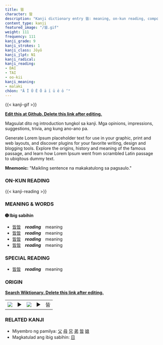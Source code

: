 ```yaml
---
title: 皆
character: 皆
description: "Kanji dictionary entry 皆: meaning, on-kun reading, compounds, origin, related kanji"
content_type: kanji
featured_image: "/皆.gif"
weight: 111
frequency: 111
kanji_grade: 9
kanji_strokes: 1
kanji_class: Jōyō
kanji_jlpt: N1
kanji_radical: 
kanji_reading: 
- DAI
- TAI
- oo-kii
kanji_meaning:
- malaki
chōon: "Ā Ī Ū Ē Ō ā ī ū ē ō ’"
---
```

[//]: # (Don't edit the line below. Kanji animated GIF code is automatically generated.)
{{< kanji-gif >}}

[//]: # (Edit below this line.)

**[Edit this at Github. Delete this link after editing.](https://github.com/tim0g/tim/tree/main/content/kanji/皆/index.md)**

Magsulat dito ng introduction tungkol sa kanji. Mga opinions, impressions, suggestions, trivia, ang kung ano-ano pa.

Generate Lorem Ipsum placeholder text for use in your graphic, print and web layouts, and discover plugins for your favorite writing, design and blogging tools. Explore the origins, history and meaning of the famous passage, and learn how Lorem Ipsum went from scrambled Latin passage to ubiqitous dummy text.
 
**Mnemonic:** "Maikling sentence na makakatulong sa pagsaulo."

### ON-KUN READING

[//]: # (Don't edit the line below. ON-KUN READING code is automatically generated.)
{{< kanji-reading >}}

### MEANING & WORDS

#### ➊ **Ibig sabihin**
  - [皆](../皆)[皆](../皆)　***reading***　meaning
  - [皆](../皆)[皆](../皆)　***reading***　meaning
  - [皆](../皆)[皆](../皆)　***reading***　meaning
  - [皆](../皆)[皆](../皆)　***reading***　meaning

### SPECIAL READING
  - [皆](../皆)[皆](../皆)　***reading***　meaning

### ORIGIN

**[Search Wiktionary. Delete this link after editing.](https://wiktionary.org/wiki/皆)**
<table class="kanji-table"><tr><td>
<img src="60px-皆-bronze.svg.png">
</td><td>▶</td><td>
<img src="60px-皆-oracle.svg.png">
</td><td>▶</td>
<td class="kanji-origin">皆</td>
</tr></table>

### RELATED KANJI
- Miyembro ng pamilya: [父](../父) [母](../母) [兄](../兄) [弟](../弟) [皆](../皆) [娘](../娘)
- Magkatulad ang ibig sabihin: [日](../日)

